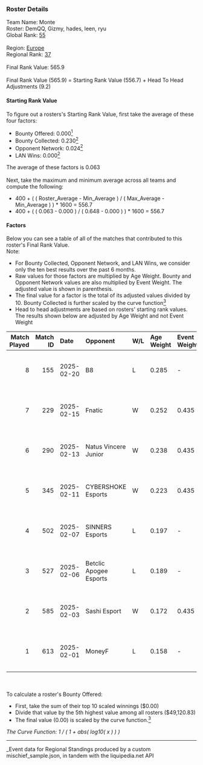 ### Roster Details<br />
Team Name: Monte<br />
Roster: DemQQ, Gizmy, hades, leen, ryu<br />
Global Rank: [55](../../standings_global_2025_07_07.md)<br />
<br />
Region: [Europe]( ../../standings_europe_2025_07_07.md)<br />
Regional Rank: [37]( ../../standings_europe_2025_07_07.md)<br />
<br />
Final Rank Value:  565.9<br />
<br />
Final Rank Value (565.9) = Starting Rank Value (556.7) + Head To Head Adjustments (9.2)<br />

#### Starting Rank Value<br />
To figure out a rosters's Starting Rank Value, first take the average of these four factors:<br />
- Bounty Offered: 0.000[<sup>1</sup>](#table2)
- Bounty Collected: 0.230[<sup>2</sup>](#table1)
- Opponent Network: 0.024[<sup>2</sup>](#table1)
- LAN Wins: 0.000[<sup>2</sup>](#table1)

The average of these factors is 0.063<br />
<br />
Next, take the maximum and minimum average across all teams and compute the following:<br />
- 400 + ( ( Roster_Average - Min_Average ) / ( Max_Average - Min_Average ) ) * 1600 = 556.7
- 400 + ( ( 0.063 - 0.000 ) / ( 0.648 - 0.000 ) ) * 1600 = 556.7


#### Factors<br />
Below you can see a table of all of the matches that contributed to this roster's Final Rank Value.<br />
Note:<br />

- For Bounty Collected, Opponent Network, and LAN Wins, we consider only the ten best results over the past 6 months.
- Raw values for those factors are multiplied by Age Weight. Bounty and Opponent Network values are also multiplied by Event Weight. The adjusted value is shown in parenthesis.
- The final value for a factor is the total of its adjusted values divided by 10. Bounty Collected is further scaled by the curve function[<sup>3</sup>](#curveFunction)
- Head to head adjustments are based on rosters' starting rank values. The results shown below are adjusted by Age Weight and not Event Weight
<span id="table1"></span><br />


| Match Played | Match ID | Date       | Opponent               | W/L | Age Weight | Event Weight | Bounty Collected | Opponent Network | LAN Wins  | H2H Adj. | Roster                          |
| -: | -: | :- | :- | :- | :- | :- | :- | :- | :- | -: | :- |
|            8 |      155 | 2025-02-20 | B8                     | L   | 0.285      | -            | -                | -                | -         |    -0.99 | DemQQ, Gizmy, hades, leen, ryu  |
|            7 |      229 | 2025-02-15 | Fnatic                 | W   | 0.252      | 0.435        | 0.000 (0.000)    | 0.489 (0.053)    | 0 (0.000) |     4.31 | DemQQ, dycha, Gizmy, hades, ryu |
|            6 |      290 | 2025-02-13 | Natus Vincere Junior   | W   | 0.238      | 0.435        | 0.031 (0.003)    | 0.525 (0.054)    | 0 (0.000) |     5.89 | DemQQ, dycha, Gizmy, hades, ryu |
|            5 |      345 | 2025-02-11 | CYBERSHOKE Esports     | W   | 0.223      | 0.435        | 0.012 (0.001)    | 1.000 (0.097)    | 0 (0.000) |     5.54 | DemQQ, dycha, Gizmy, hades, ryu |
|            4 |      502 | 2025-02-07 | SINNERS Esports        | L   | 0.197      | -            | -                | -                | -         |    -1.89 | DemQQ, dycha, Gizmy, hades, ryu |
|            3 |      527 | 2025-02-06 | Betclic Apogee Esports | L   | 0.189      | -            | -                | -                | -         |    -2.90 | DemQQ, dycha, Gizmy, hades, ryu |
|            2 |      585 | 2025-02-03 | Sashi Esport           | W   | 0.172      | 0.435        | 0.000 (0.000)    | 0.523 (0.039)    | 0 (0.000) |     2.73 | DemQQ, dycha, Gizmy, hades, ryu |
|            1 |      613 | 2025-02-01 | MoneyF                 | L   | 0.158      | -            | -                | -                | -         |    -3.50 | DemQQ, dycha, Gizmy, hades, ryu |

<br />
<span id="table2"></span><br />
To calculate a roster's Bounty Offered:<br />

- First, take the sum of their top 10 scaled winnings ($0.00)
- Divide that value by the 5th highest value among all rosters ($49,120.83)
- The final value (0.00) is scaled by the curve function.[<sup>3</sup>](#curveFunction)

<span id="curveFunction"></span>_The Curve Function: 1 / ( 1 + abs( log10( x ) ) )_<br />

---
_Event data for Regional Standings produced by a custom mischief_sample.json, in tandem with the liquipedia.net API<br />
